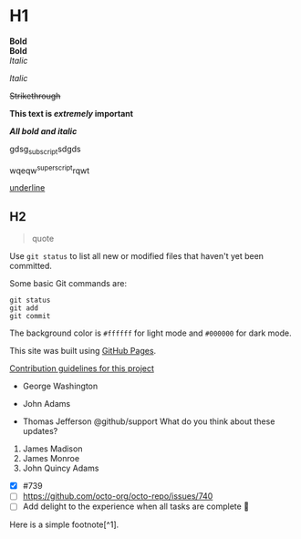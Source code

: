 # H1
**Bold** \
__Bold__<br>
*Italic*

_Italic_

~~Strikethrough~~

**This text is _extremely_ important**

***All bold and italic***

gdsg<sub>subscript</sub>sdgds

wqeqw<sup>superscript</sup>rqwt

<ins>underline</ins>

## H2

>quote

Use `git status` to list all new or modified files that haven't yet been committed.

Some basic Git commands are:
```
git status
git add
git commit
```

The background color is `#ffffff` for light mode and `#000000` for dark mode.

This site was built using [GitHub Pages](https://pages.github.com/).

[Contribution guidelines for this project](index.html)

- George Washington
* John Adams
+ Thomas Jefferson
@github/support What do you think about these updates?

1. James Madison
2. James Monroe
3. John Quincy Adams

- [x] #739
- [ ] https://github.com/octo-org/octo-repo/issues/740
- [ ] Add delight to the experience when all tasks are complete :tada:

Here is a simple footnote[^1].
